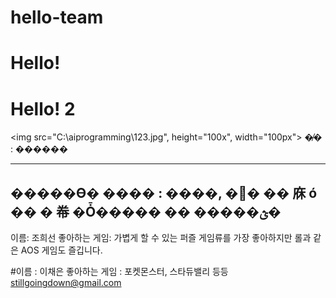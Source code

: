 # hello-team

# Hello!

# Hello! 2

<img src="C:\aiprogramming\123.jpg", height="100x", width="100px">
�̸� : ������

---

## �����ϴ� ���� : ����, �׼� �� 庥 ó �� � 帣 �Ȱ����� �� �����ؿ�

이름: 조희선
좋아하는 게임: 가볍게 할 수 있는 퍼즐 게임류를 가장 좋아하지만 롤과 같은 AOS 게임도 즐깁니다.


#이름 : 이채은   좋아하는 게임 : 포켓몬스터, 스타듀밸리 등등   <stillgoingdown@gmail.com>
